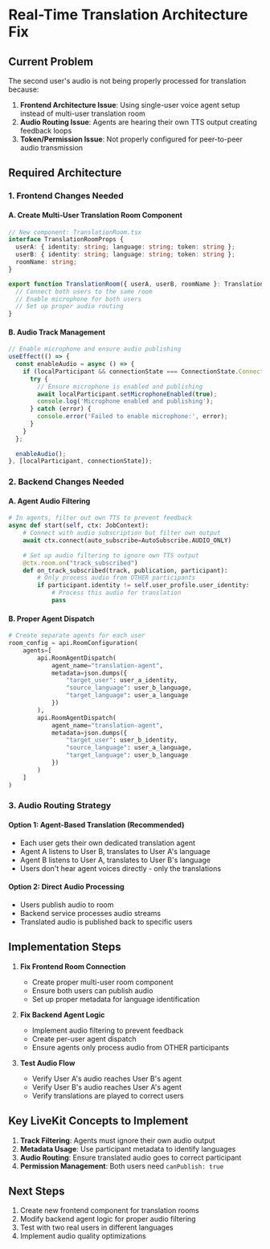 # Real-Time Translation Architecture Fix

## Current Problem
The second user's audio is not being properly processed for translation because:

1. **Frontend Architecture Issue**: Using single-user voice agent setup instead of multi-user translation room
2. **Audio Routing Issue**: Agents are hearing their own TTS output creating feedback loops
3. **Token/Permission Issue**: Not properly configured for peer-to-peer audio transmission

## Required Architecture

### 1. Frontend Changes Needed

#### A. Create Multi-User Translation Room Component
```typescript
// New component: TranslationRoom.tsx
interface TranslationRoomProps {
  userA: { identity: string; language: string; token: string };
  userB: { identity: string; language: string; token: string };
  roomName: string;
}

export function TranslationRoom({ userA, userB, roomName }: TranslationRoomProps) {
  // Connect both users to the same room
  // Enable microphone for both users
  // Set up proper audio routing
}
```

#### B. Audio Track Management
```typescript
// Enable microphone and ensure audio publishing
useEffect(() => {
  const enableAudio = async () => {
    if (localParticipant && connectionState === ConnectionState.Connected) {
      try {
        // Ensure microphone is enabled and publishing
        await localParticipant.setMicrophoneEnabled(true);
        console.log('Microphone enabled and publishing');
      } catch (error) {
        console.error('Failed to enable microphone:', error);
      }
    }
  };
  
  enableAudio();
}, [localParticipant, connectionState]);
```

### 2. Backend Changes Needed

#### A. Agent Audio Filtering
```python
# In agents, filter out own TTS to prevent feedback
async def start(self, ctx: JobContext):
    # Connect with audio subscription but filter own output
    await ctx.connect(auto_subscribe=AutoSubscribe.AUDIO_ONLY)
    
    # Set up audio filtering to ignore own TTS output
    @ctx.room.on("track_subscribed")
    def on_track_subscribed(track, publication, participant):
        # Only process audio from OTHER participants
        if participant.identity != self.user_profile.user_identity:
            # Process this audio for translation
            pass
```

#### B. Proper Agent Dispatch
```python
# Create separate agents for each user
room_config = api.RoomConfiguration(
    agents=[
        api.RoomAgentDispatch(
            agent_name="translation-agent",
            metadata=json.dumps({
                "target_user": user_a_identity,
                "source_language": user_b_language,
                "target_language": user_a_language
            })
        ),
        api.RoomAgentDispatch(
            agent_name="translation-agent", 
            metadata=json.dumps({
                "target_user": user_b_identity,
                "source_language": user_a_language,
                "target_language": user_b_language
            })
        )
    ]
)
```

### 3. Audio Routing Strategy

#### Option 1: Agent-Based Translation (Recommended)
- Each user gets their own dedicated translation agent
- Agent A listens to User B, translates to User A's language
- Agent B listens to User A, translates to User B's language
- Users don't hear agent voices directly - only the translations

#### Option 2: Direct Audio Processing
- Users publish audio to room
- Backend service processes audio streams
- Translated audio is published back to specific users

## Implementation Steps

1. **Fix Frontend Room Connection**
   - Create proper multi-user room component
   - Ensure both users can publish audio
   - Set up proper metadata for language identification

2. **Fix Backend Agent Logic**
   - Implement audio filtering to prevent feedback
   - Create per-user agent dispatch
   - Ensure agents only process audio from OTHER participants

3. **Test Audio Flow**
   - Verify User A's audio reaches User B's agent
   - Verify User B's audio reaches User A's agent
   - Verify translations are played to correct users

## Key LiveKit Concepts to Implement

1. **Track Filtering**: Agents must ignore their own audio output
2. **Metadata Usage**: Use participant metadata to identify languages
3. **Audio Routing**: Ensure translated audio goes to correct participant
4. **Permission Management**: Both users need `canPublish: true`

## Next Steps

1. Create new frontend component for translation rooms
2. Modify backend agent logic for proper audio filtering
3. Test with two real users in different languages
4. Implement audio quality optimizations
